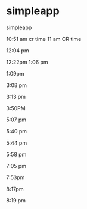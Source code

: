 # simpleapp
simpleapp

10:51 am cr time
11 am CR time

12:04 pm

12:22pm
 1:06 pm
 
 1:09pm
 
 3:08 pm
 
 3:13 pm
 
 3:50PM
 
 5:07 pm
 
 5:40 pm

5:44 pm

5:58 pm

7:05 pm

7:53pm


8:17pm

8:19 pm
